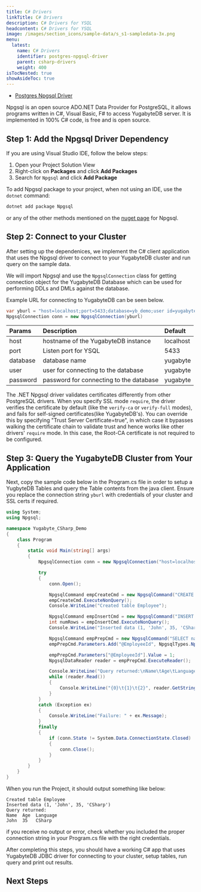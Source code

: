```yaml
---
title: C# Drivers
linkTitle: C# Drivers
description: C# Drivers for YSQL
headcontent: C# Drivers for YSQL
image: /images/section_icons/sample-data/s_s1-sampledata-3x.png
menu:
  latest:
    name: C# Drivers
    identifier: postgres-npgsql-driver
    parent: csharp-drivers
    weight: 400
isTocNested: true
showAsideToc: true
---
```


<ul class="nav nav-tabs-alt nav-tabs-yb">

  <li >
    <a href="/latest/drivers-orms/csharp/postgres-npgsql/" class="nav-link active">
      <i class="icon-java-bold" aria-hidden="true"></i>
      Postgres Npgsql Driver
    </a>
  </li>

</ul>

Npgsql is an open source ADO.NET Data Provider for PostgreSQL, it allows programs written in C#, Visual Basic, F# to access YugabyteDB server. It is implemented in 100% C# code, is free and is open source.

## Step 1: Add the Npgsql Driver Dependency

If you are using Visual Studio IDE, follow the below steps:
1. Open your Project Solution View
1. Right-click on **Packages** and click **Add Packages**
1. Search for `Npgsql` and click **Add Package**

To add Npgsql package to your project, when not using an IDE, use the `dotnet` command:
```csharp
dotnet add package Npgsql 
``` 
or any of the other methods mentioned on the [nuget page](https://www.nuget.org/packages/Npgsql/) for Npgsql.

## Step 2: Connect to your Cluster

After setting up the dependenices, we implement the C# client application that uses the Npgsql driver to connect to your YugabyteDB cluster and run query on the sample data.

We will import Npgsql and use the `NpgsqlConnection` class for getting connection object for the YugabyteDB Database which can be used for performing DDLs and DMLs against the database.

Example URL for connecting to YugabyteDB can be seen below.

```csharp
var yburl = "host=localhost;port=5433;database=yb_demo;user id=yugabyte;password="
NpgsqlConnection conn = new NpgsqlConnection(yburl)
```

| Params | Description | Default |
| :---------- | :---------- | :------ |
| host  | hostname of the YugabyteDB instance | localhost
| port |  Listen port for YSQL | 5433
| database | database name | yugabyte
| user | user for connecting to the database | yugabyte
| password | password for connecting to the database | yugabyte

The .NET Npgsql driver validates certificates differently from other PostgreSQL drivers. When you specify SSL mode `require`, the driver verifies the certificate by default (like the `verify-ca` or `verify-full` modes), and fails for self-signed certificates(like YugabyteDB's). You can override this by specifying "Trust Server Certificate=true", in which case it bypasses walking the certificate chain to validate trust and hence works like other drivers' `require` mode. In this case, the Root-CA certificate is not required to be configured.

## Step 3: Query the YugabyteDB Cluster from Your Application

Next, copy the sample code below in the Program.cs file in order to setup a YugbyteDB Tables and query the Table contents from the java client. Ensure you replace the connection string `yburl` with credentials of your cluster and SSL certs if required.

```csharp
using System;
using Npgsql;

namespace Yugabyte_CSharp_Demo
{
    class Program
    {
        static void Main(string[] args)
        {
            NpgsqlConnection conn = new NpgsqlConnection("host=localhost;port=5433;database=yb_demo;user id=yugabyte;password=");

            try
            {
                conn.Open();

                NpgsqlCommand empCreateCmd = new NpgsqlCommand("CREATE TABLE employee (id int PRIMARY KEY, name varchar, age int, language varchar);", conn);
                empCreateCmd.ExecuteNonQuery();
                Console.WriteLine("Created table Employee");

                NpgsqlCommand empInsertCmd = new NpgsqlCommand("INSERT INTO employee (id, name, age, language) VALUES (1, 'John', 35, 'CSharp');", conn);
                int numRows = empInsertCmd.ExecuteNonQuery();
                Console.WriteLine("Inserted data (1, 'John', 35, 'CSharp')");

                NpgsqlCommand empPrepCmd = new NpgsqlCommand("SELECT name, age, language FROM employee WHERE id = @EmployeeId", conn);
                empPrepCmd.Parameters.Add("@EmployeeId", NpgsqlTypes.NpgsqlDbType.Integer);

                empPrepCmd.Parameters["@EmployeeId"].Value = 1;
                NpgsqlDataReader reader = empPrepCmd.ExecuteReader();

                Console.WriteLine("Query returned:\nName\tAge\tLanguage"); 
                while (reader.Read())
                {
                    Console.WriteLine("{0}\t{1}\t{2}", reader.GetString(0), reader.GetInt32(1), reader.GetString(2));
                }
            }
            catch (Exception ex)
            {
                Console.WriteLine("Failure: " + ex.Message);
            }
            finally
            {
                if (conn.State != System.Data.ConnectionState.Closed)
                {
                    conn.Close();
                }
            }
        }
    }
}
```

When you run the Project, it should output something like below:

```output
Created table Employee
Inserted data (1, 'John', 35, 'CSharp')
Query returned:
Name  Age  Language
John  35   CSharp
```

if you receive no output or error, check whether you included the proper connection string in your Program.cs file with the right credentials.

After completing this steps, you should have a working C# app that uses YugabyteDB JDBC driver for connecting to your cluster, setup tables, run query and print out results.

## Next Steps
